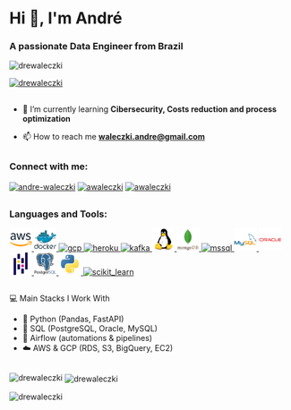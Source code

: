<h1 align="left">Hi 👋, I'm André</h1>
<h3 align="left">A passionate Data Engineer from Brazil</h3>

<p align="left"> <img src="https://komarev.com/ghpvc/?username=drewaleczki&label=Profile%20views&color=0e75b6&style=flat" alt="drewaleczki" /> </p>

<p align="left"> <a href="https://github.com/ryo-ma/github-profile-trophy"><img src="https://github-profile-trophy.vercel.app/?username=drewaleczki&theme=aura&column=6&margin-w=15&margin-h=15&rank=-?" alt="drewaleczki" /></a> </p>

##

- 🌱 I’m currently learning **Cibersecurity, Costs reduction and process optimization**

- 📫 How to reach me **waleczki.andre@gmail.com**

##

<h3 align="left">Connect with me:</h3>
<p align="left">
<a href="https://linkedin.com/in/andre-waleczki" target="blank"><img align="center" src="https://raw.githubusercontent.com/rahuldkjain/github-profile-readme-generator/master/src/images/icons/Social/linked-in-alt.svg" alt="andre-waleczki" height="30" width="40" /></a>
<a href="https://instagram.com/awaleczki" target="blank"><img align="center" src="https://raw.githubusercontent.com/rahuldkjain/github-profile-readme-generator/master/src/images/icons/Social/instagram.svg" alt="awaleczki" height="30" width="40" /></a>
<a href="https://www.youtube.com/@awaleczki" target="blank"><img align="center" src="https://raw.githubusercontent.com/rahuldkjain/github-profile-readme-generator/master/src/images/icons/Social/youtube.svg" alt="awaleczki" height="30" width="40" /></a>
</p>

## 

<h3 align="left">Languages and Tools:</h3>
<p align="left"> <a href="https://aws.amazon.com" target="_blank" rel="noreferrer"> <img src="https://raw.githubusercontent.com/devicons/devicon/master/icons/amazonwebservices/amazonwebservices-original-wordmark.svg" alt="aws" width="40" height="40"/> </a> <a href="https://www.docker.com/" target="_blank" rel="noreferrer"> <img src="https://raw.githubusercontent.com/devicons/devicon/master/icons/docker/docker-original-wordmark.svg" alt="docker" width="40" height="40"/> </a> <a href="https://cloud.google.com" target="_blank" rel="noreferrer"> <img src="https://www.vectorlogo.zone/logos/google_cloud/google_cloud-icon.svg" alt="gcp" width="40" height="40"/> </a> <a href="https://heroku.com" target="_blank" rel="noreferrer"> <img src="https://www.vectorlogo.zone/logos/heroku/heroku-icon.svg" alt="heroku" width="40" height="40"/> </a> <a href="https://kafka.apache.org/" target="_blank" rel="noreferrer"> <img src="https://www.vectorlogo.zone/logos/apache_kafka/apache_kafka-icon.svg" alt="kafka" width="40" height="40"/> </a> <a href="https://www.linux.org/" target="_blank" rel="noreferrer"> <img src="https://raw.githubusercontent.com/devicons/devicon/master/icons/linux/linux-original.svg" alt="linux" width="40" height="40"/> </a> <a href="https://www.mongodb.com/" target="_blank" rel="noreferrer"> <img src="https://raw.githubusercontent.com/devicons/devicon/master/icons/mongodb/mongodb-original-wordmark.svg" alt="mongodb" width="40" height="40"/> </a> <a href="https://www.microsoft.com/en-us/sql-server" target="_blank" rel="noreferrer"> <img src="https://www.svgrepo.com/show/303229/microsoft-sql-server-logo.svg" alt="mssql" width="40" height="40"/> </a> <a href="https://www.mysql.com/" target="_blank" rel="noreferrer"> <img src="https://raw.githubusercontent.com/devicons/devicon/master/icons/mysql/mysql-original-wordmark.svg" alt="mysql" width="40" height="40"/> </a> <a href="https://www.oracle.com/" target="_blank" rel="noreferrer"> <img src="https://raw.githubusercontent.com/devicons/devicon/master/icons/oracle/oracle-original.svg" alt="oracle" width="40" height="40"/> </a> <a href="https://pandas.pydata.org/" target="_blank" rel="noreferrer"> <img src="https://raw.githubusercontent.com/devicons/devicon/2ae2a900d2f041da66e950e4d48052658d850630/icons/pandas/pandas-original.svg" alt="pandas" width="40" height="40"/> </a> <a href="https://www.postgresql.org" target="_blank" rel="noreferrer"> <img src="https://raw.githubusercontent.com/devicons/devicon/master/icons/postgresql/postgresql-original-wordmark.svg" alt="postgresql" width="40" height="40"/> </a> <a href="https://www.python.org" target="_blank" rel="noreferrer"> <img src="https://raw.githubusercontent.com/devicons/devicon/master/icons/python/python-original.svg" alt="python" width="40" height="40"/> </a> <a href="https://scikit-learn.org/" target="_blank" rel="noreferrer"> <img src="https://upload.wikimedia.org/wikipedia/commons/0/05/Scikit_learn_logo_small.svg" alt="scikit_learn" width="40" height="40"/> </a> </p>

##

💻 Main Stacks I Work With

- 🐍 Python (Pandas, FastAPI)
- 🧠 SQL (PostgreSQL, Oracle, MySQL)
- 🔧 Airflow (automations & pipelines)
- ☁️ AWS & GCP (RDS, S3, BigQuery, EC2)

##
  
<p><img align="left" src="https://github-readme-stats-drewaleczkis-projects.vercel.app/api/top-langs?username=drewaleczki&show_icons=true&locale=en&layout=compact&theme=aura&count_private=true" alt="drewaleczki" /></p>

<p>&nbsp;<img align="center" src="https://github-readme-stats-drewaleczkis-projects.vercel.app/api?username=drewaleczki&show_icons=true&locale=en&theme=aura&count_private=true" alt="drewaleczki" /></p>

<p><img align="center" src="https://github-readme-streak-stats.herokuapp.com/?user=drewaleczki&theme=aura" alt="drewaleczki" /></p>
